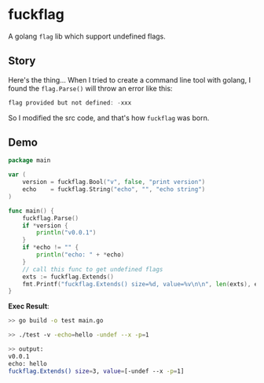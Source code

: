 # fuckflag

A golang `flag` lib which support undefined flags.



## Story

Here's the thing... When I tried to create a command line tool with golang, I found the `flag.Parse()` will throw an error like this:

```go
flag provided but not defined: -xxx
```

So I modified the src code, and that's how `fuckflag` was born.



## Demo

```go
package main

var (
	version = fuckflag.Bool("v", false, "print version")
	echo    = fuckflag.String("echo", "", "echo string")
)

func main() {
	fuckflag.Parse()
	if *version {
		println("v0.0.1")
	}
	if *echo != "" {
		println("echo: " + *echo)
	}
	// call this func to get undefined flags
	exts := fuckflag.Extends()
	fmt.Printf("fuckflag.Extends() size=%d, value=%v\n\n", len(exts), exts)
}
```

**Exec Result**:

```sh
>> go build -o test main.go

>> ./test -v -echo=hello -undef --x -p=1

>> output:
v0.0.1
echo: hello
fuckflag.Extends() size=3, value=[-undef --x -p=1]
```

